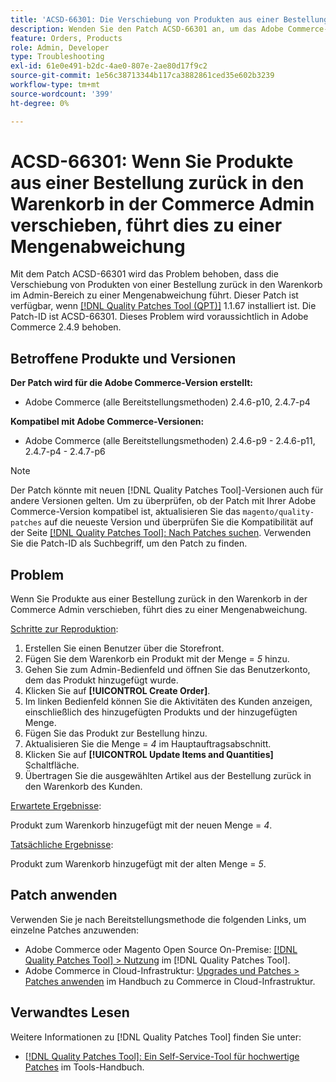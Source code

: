 ```yaml
---
title: 'ACSD-66301: Die Verschiebung von Produkten aus einer Bestellung in den Warenkorb in Commerce Admin führt zu einer Mengenabweichung'
description: Wenden Sie den Patch ACSD-66301 an, um das Adobe Commerce-Problem zu beheben, bei dem beim Erstellen einer Bestellung über das Admin-Bedienfeld die Produkte im Warenkorb des Kunden nicht entfernt werden, nachdem sie zur Bestellung hinzugefügt wurden.
feature: Orders, Products
role: Admin, Developer
type: Troubleshooting
exl-id: 61e0e491-b2dc-4ae0-807e-2ae80d17f9c2
source-git-commit: 1e56c38713344b117ca3882861ced35e602b3239
workflow-type: tm+mt
source-wordcount: '399'
ht-degree: 0%

---
```


# ACSD-66301: Wenn Sie Produkte aus einer Bestellung zurück in den Warenkorb in der Commerce Admin verschieben, führt dies zu einer Mengenabweichung

Mit dem Patch ACSD-66301 wird das Problem behoben, dass die Verschiebung von Produkten von einer Bestellung zurück in den Warenkorb im Admin-Bereich zu einer Mengenabweichung führt. Dieser Patch ist verfügbar, wenn [[!DNL Quality Patches Tool (QPT)]](/help/tools/quality-patches-tool/quality-patches-tool-to-self-serve-quality-patches.md) 1.1.67 installiert ist. Die Patch-ID ist ACSD-66301. Dieses Problem wird voraussichtlich in Adobe Commerce 2.4.9 behoben.

## Betroffene Produkte und Versionen

**Der Patch wird für die Adobe Commerce-Version erstellt:**

* Adobe Commerce (alle Bereitstellungsmethoden) 2.4.6-p10, 2.4.7-p4

**Kompatibel mit Adobe Commerce-Versionen:**

* Adobe Commerce (alle Bereitstellungsmethoden) 2.4.6-p9 - 2.4.6-p11, 2.4.7-p4 - 2.4.7-p6

>[!NOTE]
>
>Der Patch könnte mit neuen [!DNL Quality Patches Tool]-Versionen auch für andere Versionen gelten. Um zu überprüfen, ob der Patch mit Ihrer Adobe Commerce-Version kompatibel ist, aktualisieren Sie das `magento/quality-patches` auf die neueste Version und überprüfen Sie die Kompatibilität auf der Seite [[!DNL Quality Patches Tool]: Nach Patches suchen](https://experienceleague.adobe.com/tools/commerce-quality-patches/index.html?lang=de). Verwenden Sie die Patch-ID als Suchbegriff, um den Patch zu finden.

## Problem

Wenn Sie Produkte aus einer Bestellung zurück in den Warenkorb in der Commerce Admin verschieben, führt dies zu einer Mengenabweichung.

<u>Schritte zur Reproduktion</u>:

1. Erstellen Sie einen Benutzer über die Storefront.
2. Fügen Sie dem Warenkorb ein Produkt mit der Menge = *5* hinzu.
3. Gehen Sie zum Admin-Bedienfeld und öffnen Sie das Benutzerkonto, dem das Produkt hinzugefügt wurde.
4. Klicken Sie auf **[!UICONTROL Create Order]**.
5. Im linken Bedienfeld können Sie die Aktivitäten des Kunden anzeigen, einschließlich des hinzugefügten Produkts und der hinzugefügten Menge.
6. Fügen Sie das Produkt zur Bestellung hinzu.
7. Aktualisieren Sie die Menge = *4* im Hauptauftragsabschnitt.
8. Klicken Sie auf **[!UICONTROL Update Items and Quantities]** Schaltfläche.
9. Übertragen Sie die ausgewählten Artikel aus der Bestellung zurück in den Warenkorb des Kunden.

<u>Erwartete Ergebnisse</u>:

Produkt zum Warenkorb hinzugefügt mit der neuen Menge = *4*.

<u>Tatsächliche Ergebnisse</u>:

Produkt zum Warenkorb hinzugefügt mit der alten Menge = *5*.

## Patch anwenden

Verwenden Sie je nach Bereitstellungsmethode die folgenden Links, um einzelne Patches anzuwenden:

* Adobe Commerce oder Magento Open Source On-Premise: [[!DNL Quality Patches Tool] > Nutzung](/help/tools/quality-patches-tool/usage.md) im [!DNL Quality Patches Tool].
* Adobe Commerce in Cloud-Infrastruktur: [Upgrades und Patches > Patches anwenden](https://experienceleague.adobe.com/docs/commerce-cloud-service/user-guide/develop/upgrade/apply-patches.html?lang=de) im Handbuch zu Commerce in Cloud-Infrastruktur.

## Verwandtes Lesen

Weitere Informationen zu [!DNL Quality Patches Tool] finden Sie unter:

* [[!DNL Quality Patches Tool]: Ein Self-Service-Tool für hochwertige Patches](/help/tools/quality-patches-tool/quality-patches-tool-to-self-serve-quality-patches.md) im Tools-Handbuch.
